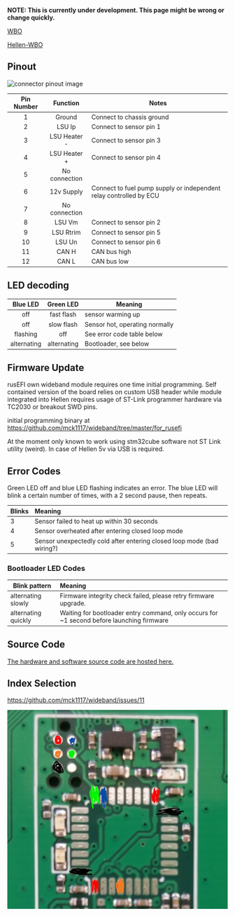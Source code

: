**NOTE: This is currently under development.  This page might be wrong or change quickly.**

[WBO](WBO)

[Hellen-WBO](Hellen-WBO)

## Pinout

![connector pinout image](https://imgur.com/LvCaQ1o.jpg)

| Pin Number | Function | Notes |
|:---:|:---:| ---|
| 1 | Ground | Connect to chassis ground |
| 2 | LSU Ip | Connect to sensor pin 1 |
| 3 | LSU Heater - | Connect to sensor pin 3 |
| 4 | LSU Heater + | Connect to sensor pin 4 |
| 5 | No connection | |
| 6 | 12v Supply | Connect to fuel pump supply or independent relay controlled by ECU |
| 7 | No connection | |
| 8 | LSU Vm | Connect to sensor pin 2 |
| 9 | LSU Rtrim | Connect to sensor pin 5 |
| 10 | LSU Un | Connect to sensor pin 6 |
| 11 | CAN H | CAN bus high |
| 12 | CAN L | CAN bus low |

## LED decoding
| Blue LED | Green LED | Meaning |
|:--------:|:---------:| -----|
| off | fast flash | sensor warming up |
| off | slow flash | Sensor hot, operating normally |
| flashing | off | See error code table below |
| alternating | alternating | Bootloader, see below |

## Firmware Update

rusEFI own wideband module requires one time initial programming. Self contained version of the board relies on custom USB header while module integrated into Hellen requires usage of ST-Link programmer hardware via TC2030 or breakout SWD pins.

initial programming binary at https://github.com/mck1117/wideband/tree/master/for_rusefi

At the moment only known to work using stm32cube software not ST Link utility (weird). In case of Hellen 5v via USB is required.


## Error Codes

Green LED off and blue LED flashing indicates an error.  The blue LED will blink a certain number of times, with a 2 second pause, then repeats.

| Blinks | Meaning |
| --- |:--- |
| 3 | Sensor failed to heat up within 30 seconds |
| 4 | Sensor overheated after entering closed loop mode |
| 5 | Sensor unexpectedly cold after entering closed loop mode (bad wiring?) |

### Bootloader LED Codes

| Blink pattern | Meaning |
| --- |:--- |
| alternating slowly | Firmware integrity check failed, please retry firmware upgrade. |
| alternating quickly | Waiting for bootloader entry command, only occurs for ~1 second before launching firmware |

## Source Code

[The hardware and software source code are hosted here.](https://github.com/mck1117/wideband)

## Index Selection
https://github.com/mck1117/wideband/issues/11


![x](Hardware/Hellen/hellen-wbo-F042-soldering-map.jpg)
